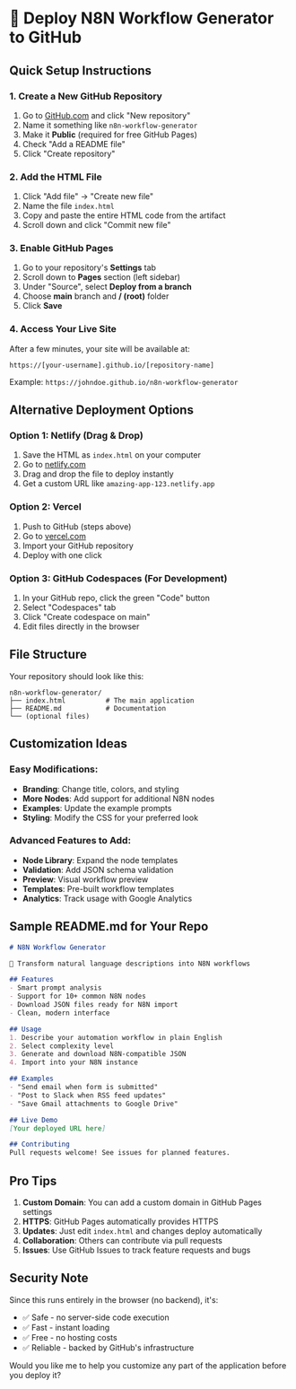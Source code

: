 # 🚀 Deploy N8N Workflow Generator to GitHub

## Quick Setup Instructions

### 1. Create a New GitHub Repository

1. Go to [GitHub.com](https://github.com) and click "New repository"
2. Name it something like `n8n-workflow-generator`
3. Make it **Public** (required for free GitHub Pages)
4. Check "Add a README file"
5. Click "Create repository"

### 2. Add the HTML File

1. Click "Add file" → "Create new file"
2. Name the file `index.html`
3. Copy and paste the entire HTML code from the artifact
4. Scroll down and click "Commit new file"

### 3. Enable GitHub Pages

1. Go to your repository's **Settings** tab
2. Scroll down to **Pages** section (left sidebar)
3. Under "Source", select **Deploy from a branch**
4. Choose **main** branch and **/ (root)** folder
5. Click **Save**

### 4. Access Your Live Site

After a few minutes, your site will be available at:
```
https://[your-username].github.io/[repository-name]
```

Example: `https://johndoe.github.io/n8n-workflow-generator`

## Alternative Deployment Options

### Option 1: Netlify (Drag & Drop)
1. Save the HTML as `index.html` on your computer
2. Go to [netlify.com](https://netlify.com)
3. Drag and drop the file to deploy instantly
4. Get a custom URL like `amazing-app-123.netlify.app`

### Option 2: Vercel
1. Push to GitHub (steps above)
2. Go to [vercel.com](https://vercel.com)
3. Import your GitHub repository
4. Deploy with one click

### Option 3: GitHub Codespaces (For Development)
1. In your GitHub repo, click the green "Code" button
2. Select "Codespaces" tab
3. Click "Create codespace on main"
4. Edit files directly in the browser

## File Structure

Your repository should look like this:
```
n8n-workflow-generator/
├── index.html          # The main application
├── README.md           # Documentation
└── (optional files)
```

## Customization Ideas

### Easy Modifications:
- **Branding**: Change title, colors, and styling
- **More Nodes**: Add support for additional N8N nodes
- **Examples**: Update the example prompts
- **Styling**: Modify the CSS for your preferred look

### Advanced Features to Add:
- **Node Library**: Expand the node templates
- **Validation**: Add JSON schema validation
- **Preview**: Visual workflow preview
- **Templates**: Pre-built workflow templates
- **Analytics**: Track usage with Google Analytics

## Sample README.md for Your Repo

```markdown
# N8N Workflow Generator

🤖 Transform natural language descriptions into N8N workflows

## Features
- Smart prompt analysis
- Support for 10+ common N8N nodes
- Download JSON files ready for N8N import
- Clean, modern interface

## Usage
1. Describe your automation workflow in plain English
2. Select complexity level
3. Generate and download N8N-compatible JSON
4. Import into your N8N instance

## Examples
- "Send email when form is submitted"
- "Post to Slack when RSS feed updates"
- "Save Gmail attachments to Google Drive"

## Live Demo
[Your deployed URL here]

## Contributing
Pull requests welcome! See issues for planned features.
```

## Pro Tips

1. **Custom Domain**: You can add a custom domain in GitHub Pages settings
2. **HTTPS**: GitHub Pages automatically provides HTTPS
3. **Updates**: Just edit `index.html` and changes deploy automatically
4. **Collaboration**: Others can contribute via pull requests
5. **Issues**: Use GitHub Issues to track feature requests and bugs

## Security Note

Since this runs entirely in the browser (no backend), it's:
- ✅ Safe - no server-side code execution
- ✅ Fast - instant loading
- ✅ Free - no hosting costs
- ✅ Reliable - backed by GitHub's infrastructure

Would you like me to help you customize any part of the application before you deploy it?